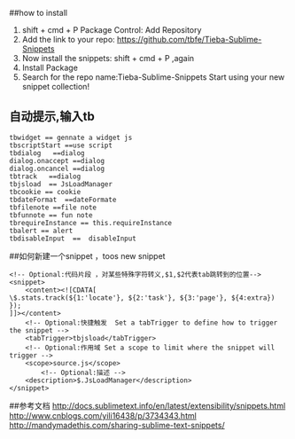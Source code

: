 ##how to install

1. shift + cmd + P Package Control: Add Repository
2. Add the link to your repo: https://github.com/tbfe/Tieba-Sublime-Snippets
3. Now install the snippets: shift + cmd + P ,again
4. Install Package
5. Search for the repo name:Tieba-Sublime-Snippets
Start using your new snippet collection!

## 自动提示,输入tb
```
tbwidget == gennate a widget js
tbscriptStart ==use script
tbdialog   ==dialog
dialog.onaccept ==dialog
dialog.oncancel ==dialog
tbtrack   ==dialog
tbjsload  == JsLoadManager
tbcookie == cookie
tbdateFormat  ==dateFormate
tbfilenote ==file note
tbfunnote == fun note
tbrequireInstance == this.requireInstance
tbalert == alert
tbdisableInput  ==  disableInput
```

##如何新建一个snippet ，toos new snippet 

```
<!-- Optional:代码片段 ，对某些特殊字符转义,$1,$2代表tab跳转到的位置-->
<snippet>
	<content><![CDATA[
\$.stats.track(${1:'locate'}, ${2:'task'}, ${3:'page'}, ${4:extra})
});
]]></content>
	<!-- Optional:快捷触发  Set a tabTrigger to define how to trigger the snippet -->
	<tabTrigger>tbjsload</tabTrigger>
	<!-- Optional:作用域 Set a scope to limit where the snippet will trigger -->
	<scope>source.js</scope>
		<!-- Optional:描述 -->
	<description>$.JsLoadManager</description>
</snippet>

```
##参考文档
http://docs.sublimetext.info/en/latest/extensibility/snippets.html
http://www.cnblogs.com/yili16438/p/3734343.html
http://mandymadethis.com/sharing-sublime-text-snippets/
